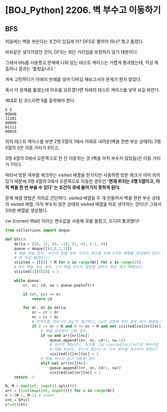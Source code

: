 # [BOJ_Python] 2206. 벽 부수고 이동하기

## BFS

처음에는 벽을 부순다는 조건이 있길래 어? DFS로 풀어야 하나? 했고 틀렸다.

바보같은 생각이었던 것이, DFS는 최단 거리임을 보장하지 않기 때문이다.

그래서 bfs를 사용했고 문제에 나와 있는 테스트 케이스는 가볍게 통과했는데, 막상 제출하니 결과는 '틀렸습니다.'

계속 고민하다가 아래의 반례를 넣어 디버깅 해보고서야 문제가 뭔지 알았다.

혹시 이 문제를 틀렸는데 이유를 모르겠다면 아래의 테스트 케이스를 넣어 보길 바란다.

제대로 된 코드라면 9를 출력해야 한다.

```shell
5 5
00000
11101
00000
01111
00010
```

위의 테스트 케이스를 보면 2행 5열의 1에서 아래로 내려온(벽을 한번 부순 상태의) 3행 5열의 0은 이동 거리가 6이고,

3행 4열의 0에서 오른쪽으로 한 칸 이동하는 것 (벽을 아직 부수지 않았음)은 이동 거리가 7이다.

따라서 방문 여부를 체크하는 visited 배열을 한가지만 사용하면 방문 체크가 이미 되어 있기 때문에 3행 4열의 0에서 오른쪽으로 이동한 경우인 **'현재 위치는 3행 5열이고, 아직 벽을 한 번 부술 수 있다' 는 조건이 큐에 들어가지 못하게 된다.**

문제 해결 방법은 의외로 간단하다. visited 배열을 두 개 만들어서 벽을 한번 부순 상태의 visited 배열, 아직 부수지 않은 상태의 visited 배열을 따로 생각하는 것이다! 그래서 3차원 배열을 생성했다.

cw (current Wall) 이라는 변수값을 사용해 큐를 돌렸고, 드디어 통과했다!

```python
from collections import deque

def bfs():
    delta = [(0, 1), (0, -1), (1, 0), (-1, 0)]
    queue = deque([(0,0,1,1)])
    # 벽을 부술 경우, 부수지 않을 경우 각각의 체크를 위해 3차원 배열을 생성해야 한다!!
    # 와 이걸 풀었다!!!
    visited = [[[0] * M for x in range(N)] for x in range(2)]
    # 0이 벽을 부순 경우, 1이 벽을 부수지 않았을 경우의 방문 체크 배열이다.
    visited[1][0][0] = 1

    while queue:
        cr, cc, cd, cw = queue.popleft()

        if (cr, cc) == e:
            return cd

        for dr, dc in delta:
            nr = cr + dr
            nc = cc + dc
            # 인덱스를 벗어나지 않는지 체크하고, cw의 상황에 따라 방문 체크 배열을 다르게 본다!
            if 0 <= nr < N and 0 <= nc < M and not visited[cw][nr][nc]:
                # 벽을 부수면서 갔을 경우
                if cw and arr[nr][nc]:
                    queue.append((nr, nc, cd+1, cw-1))
                    # 이곳이 핵심이다. 여기를 그냥 visited[nr][nc]로 해버리면 
                    # 벽을 부순다, 부수지 않는다 두 가지 경우를 체크하지 못한다!
                    visited[0][nr][nc] = 1  
                # 벽을 부수지 않고 이동할 경우
                elif not arr[nr][nc]:
                    queue.append((nr, nc, cd+1, cw))
                    visited[cw][nr][nc] = 1
    return -1

N, M = map(int, input().split())
arr = [list(map(int, input())) for x in range(N)]
e = (N-1, M-1) # index
cnt = bfs()
print(cnt)
```





